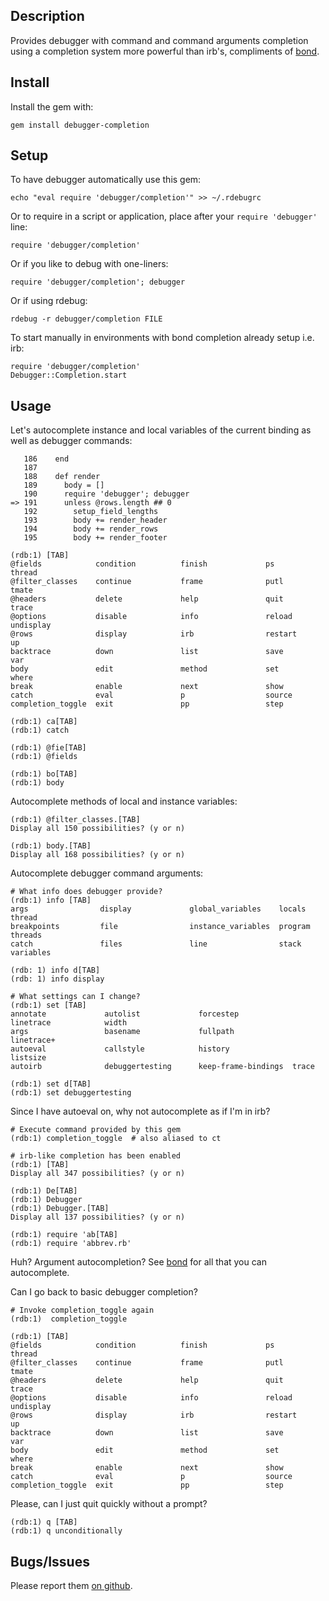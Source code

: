 ## Description

Provides debugger with command and command arguments completion using a completion system
more powerful than irb's, compliments of [bond](http://github.com/cldwalker/bond).

## Install

Install the gem with:

    gem install debugger-completion

## Setup

To have debugger automatically use this gem:

    echo "eval require 'debugger/completion'" >> ~/.rdebugrc

Or to require in a script or application, place after your `require 'debugger'` line:

    require 'debugger/completion'

Or if you like to debug with one-liners:

    require 'debugger/completion'; debugger

Or if using rdebug:

    rdebug -r debugger/completion FILE

To start manually in environments with bond completion already setup i.e. irb:

    require 'debugger/completion'
    Debugger::Completion.start

## Usage

Let's autocomplete instance and local variables of the current binding as well as debugger
commands:

       186    end
       187
       188    def render
       189      body = []
       190      require 'debugger'; debugger
    => 191      unless @rows.length ## 0
       192        setup_field_lengths
       193        body += render_header
       194        body += render_rows
       195        body += render_footer

    (rdb:1) [TAB]
    @fields            condition          finish             ps                 thread
    @filter_classes    continue           frame              putl               tmate
    @headers           delete             help               quit               trace
    @options           disable            info               reload             undisplay
    @rows              display            irb                restart            up
    backtrace          down               list               save               var
    body               edit               method             set                where
    break              enable             next               show
    catch              eval               p                  source
    completion_toggle  exit               pp                 step

    (rdb:1) ca[TAB]
    (rdb:1) catch

    (rdb:1) @fie[TAB]
    (rdb:1) @fields

    (rdb:1) bo[TAB]
    (rdb:1) body

Autocomplete methods of local and instance variables:

    (rdb:1) @filter_classes.[TAB]
    Display all 150 possibilities? (y or n)

    (rdb:1) body.[TAB]
    Display all 168 possibilities? (y or n)


Autocomplete debugger command arguments:

    # What info does debugger provide?
    (rdb:1) info [TAB]
    args                display             global_variables    locals              thread
    breakpoints         file                instance_variables  program             threads
    catch               files               line                stack               variables

    (rdb: 1) info d[TAB]
    (rdb: 1) info display

    # What settings can I change?
    (rdb:1) set [TAB]
    annotate             autolist             forcestep            linetrace            width
    args                 basename             fullpath             linetrace+
    autoeval             callstyle            history              listsize
    autoirb              debuggertesting      keep-frame-bindings  trace

    (rdb:1) set d[TAB]
    (rdb:1) set debuggertesting

Since I have autoeval on, why not autocomplete as if I'm in irb?

    # Execute command provided by this gem
    (rdb:1) completion_toggle  # also aliased to ct

    # irb-like completion has been enabled
    (rdb:1) [TAB]
    Display all 347 possibilities? (y or n)

    (rdb:1) De[TAB]
    (rdb:1) Debugger
    (rdb:1) Debugger.[TAB]
    Display all 137 possibilities? (y or n)

    (rdb:1) require 'ab[TAB]
    (rdb:1) require 'abbrev.rb'

Huh? Argument autocompletion?
See [bond](http://github.com/cldwalker/bond) for all that you can autocomplete.

Can I go back to basic debugger completion?

    # Invoke completion_toggle again
    (rdb:1)  completion_toggle

    (rdb:1) [TAB]
    @fields            condition          finish             ps                 thread
    @filter_classes    continue           frame              putl               tmate
    @headers           delete             help               quit               trace
    @options           disable            info               reload             undisplay
    @rows              display            irb                restart            up
    backtrace          down               list               save               var
    body               edit               method             set                where
    break              enable             next               show
    catch              eval               p                  source
    completion_toggle  exit               pp                 step

Please, can I just quit quickly without a prompt?

    (rdb:1) q [TAB]
    (rdb:1) q unconditionally

## Bugs/Issues

Please report them [on github](http://github.com/cldwalker/debugger-completion/issues).
